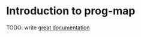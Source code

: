# Introduction to prog-map

TODO: write [great documentation](http://jacobian.org/writing/what-to-write/)
